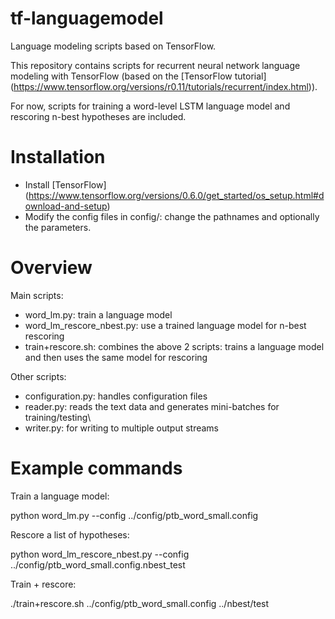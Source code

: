 # tf-languagemodel
Language modeling scripts based on TensorFlow.

This repository contains scripts for recurrent neural network language modeling with TensorFlow (based on the [TensorFlow tutorial] (https://www.tensorflow.org/versions/r0.11/tutorials/recurrent/index.html)).

For now, scripts for training a word-level LSTM language model and rescoring n-best hypotheses are included.

# Installation

* Install [TensorFlow] (https://www.tensorflow.org/versions/0.6.0/get_started/os_setup.html#download-and-setup)
* Modify the config files in config/: change the pathnames and optionally the parameters.

# Overview

Main scripts:

* word_lm.py: train a language model
* word_lm_rescore_nbest.py: use a trained language model for n-best rescoring
* train+rescore.sh: combines the above 2 scripts: trains a language model and then uses the same model for rescoring

Other scripts:

* configuration.py: handles configuration files
* reader.py: reads the text data and generates mini-batches for training/testing\
* writer.py: for writing to multiple output streams

# Example commands

Train a language model:

python word_lm.py --config ../config/ptb_word_small.config

Rescore a list of hypotheses:

python word_lm_rescore_nbest.py --config ../config/ptb_word_small.config.nbest_test

Train + rescore:

./train+rescore.sh ../config/ptb_word_small.config ../nbest/test
